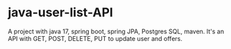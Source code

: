 # java-user-list-API
A project with java 17, spring boot, spring JPA, Postgres SQL, maven. It's an API with GET, POST, DELETE, PUT to update user and offers.
